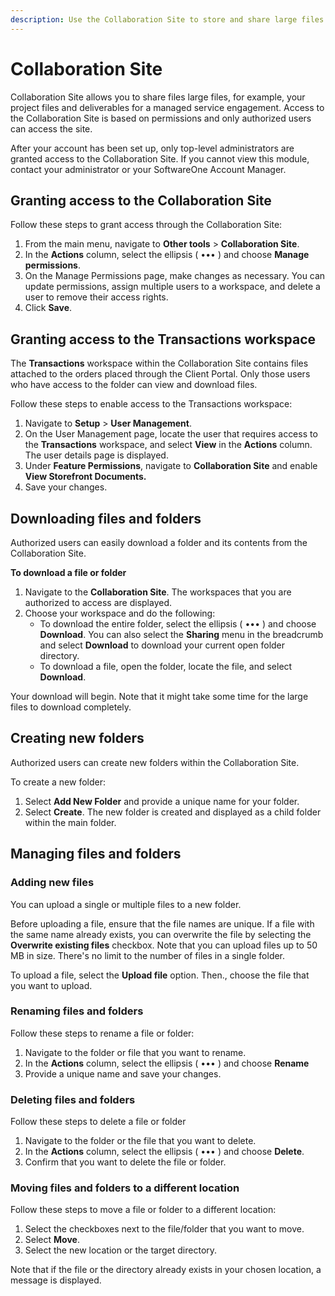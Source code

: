 ```yaml
---
description: Use the Collaboration Site to store and share large files.
---
```


# Collaboration Site

Collaboration Site allows you to share files large files, for example, your project files and deliverables for a managed service engagement. Access to the Collaboration Site is based on permissions and only authorized users can access the site.&#x20;

After your account has been set up, only top-level administrators are granted access to the Collaboration Site. If you cannot view this module, contact your administrator or your SoftwareOne Account Manager.

## Granting access to the Collaboration Site&#x20;

Follow these steps to grant access through the Collaboration Site:

1. From the main menu, navigate to **Other tools** > **Collaboration Site**.&#x20;
2. In the **Actions** column, select the ellipsis ( ••• ) and choose **Manage permissions**.
3. On the Manage Permissions page, make changes as necessary. You can update permissions, assign multiple users to a workspace, and delete a user to remove their access rights.
4. Click **Save**.

## Granting access to the **Transactions** workspace <a href="#storefront-documents" id="storefront-documents"></a>

The **Transactions** workspace within the Collaboration Site contains files attached to the orders placed through the Client Portal. Only those users who have access to the folder can view and download files.

Follow these steps to enable access to the Transactions workspace:

1. Navigate to **Setup** > **User Management**.&#x20;
2. On the User Management page, locate the user that requires access to the **Transactions** workspace, and select **View** in the **Actions** column. The user details page is displayed.&#x20;
3. Under **Feature Permissions**, navigate to **Collaboration Site** and enable **View Storefront Documents.**
4. Save your changes.

## Downloading files and folders <a href="#downloading-files-and-folders" id="downloading-files-and-folders"></a>

Authorized users can easily download a folder and its contents from the Collaboration Site.&#x20;

**To download a file or folder**&#x20;

1. Navigate to the **Collaboration Site**. The workspaces that you are authorized to access are displayed.&#x20;
2. Choose your workspace and do the following:
   * To download the entire folder, select the ellipsis ( ••• ) and choose **Download**. You can also select the **Sharing** menu in the breadcrumb and select **Download** to download your current open folder directory.
   * To download a file, open the folder, locate the file, and select **Download**.&#x20;

Your download will begin. Note that it might take some time for the large files to download completely.

## Creating new folders

Authorized users can create new folders within the Collaboration Site.

To create a new folder:

1. Select **Add New Folder** and provide a unique name for your folder.
2. Select **Create**. The new folder is created and displayed as a child folder within the main folder.&#x20;

## Managing files and folders <a href="#uploading-files" id="uploading-files"></a>

### Adding new files <a href="#uploading-files" id="uploading-files"></a>

You can upload a single or multiple files to a new folder.&#x20;

Before uploading a file, ensure that the file names are unique. If a file with the same name already exists, you can overwrite the file by selecting the **Overwrite existing files** checkbox. Note that you can upload files up to 50 MB in size. There's no limit to the number of files in a single folder.

To upload a file, select the **Upload file** option. Then., choose the file that you want to upload.

### Renaming files and folders <a href="#renaming-files-and-folders" id="renaming-files-and-folders"></a>

Follow these steps to rename a file or folder:

1. Navigate to the folder or file that you want to rename.
2. In the **Actions** column, select the ellipsis ( ••• ) and choose **Rename**
3. Provide a unique name and save your changes.

### Deleting files and folders <a href="#deleting-files-and-folders" id="deleting-files-and-folders"></a>

Follow these steps to delete a file or folder

1. Navigate to the folder or the file that you want to delete.
2. In the **Actions** column, select the ellipsis ( ••• ) and choose **Delete**.&#x20;
3. Confirm that you want to delete the file or folder.

### Moving files and folders **to a different location** <a href="#moving-files-and-folders" id="moving-files-and-folders"></a>

Follow these steps to move a file or folder to a different location:

1. Select the checkboxes next to the file/folder that you want to move.&#x20;
2. Select **Move**.
3. Select the new location or the target directory.

Note that if the file or the directory already exists in your chosen location, a message is displayed.
